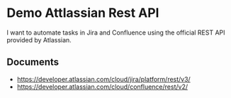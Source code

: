 # Demo Attlassian Rest API

I want to automate tasks in Jira and Confluence using the official REST API provided by Atlassian.

## Documents

- https://developer.atlassian.com/cloud/jira/platform/rest/v3/
- https://developer.atlassian.com/cloud/confluence/rest/v2/
